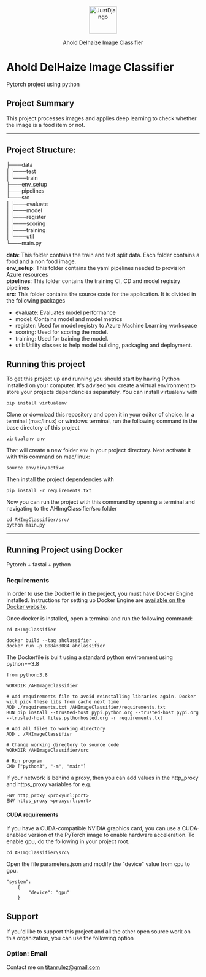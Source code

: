 <p align="center">
  <p align="center">
    <a href="https://www.aholddelhaize.com/" target="_blank">
      <img src="https://upload.wikimedia.org/wikipedia/en/thumb/c/c8/Ahold_Delhaize_logo.svg/1200px-Ahold_Delhaize_logo.svg.png" alt="JustDjango" height="72">
    </a>
  </p>
  <p align="center">
    Ahold Delhaize Image Classifier
  </p>
</p>

# Ahold DelHaize Image Classifier

Pytorch project using python


## Project Summary

This project processes images and applies deep learning to check whether the image is a food item or not.

---
## Project Structure:
├───data<br />
│   ├───test<br />
│   └───train<br />
├───env_setup<br />
├───pipelines<br />
└───src<br />
│   ├───evaluate<br />
│   ├───model<br />
│   ├───register<br />
│   ├───scoring<br />
│   ├───training<br />
│   └───util<br />
└───main.py<br />

<b>data</b>: This folder contains the train and test split data. Each folder contains a food and a non food image.</br>
<b>env_setup</b>: This folder contains the yaml pipelines needed to provision Azure resources</br>
<b>pipelines</b>: This folder contains the training CI, CD and model registry pipelines</br>
<b>src</b>: This folder contains the source code for the application. It is divided in the following packages</br>
- evaluate: Evaluates model performance
- model: Contains model and model metrics
- register: Used for model registry to Azure Machine Learning workspace
- scoring: Used for scoring the model. 
- training: Used for training the model.
- util: Utility classes to help model building, packaging and deployment.

## Running this project

To get this project up and running you should start by having Python installed on your computer. It's advised you create a virtual environment to store your projects dependencies separately. You can install virtualenv with

```
pip install virtualenv
```

Clone or download this repository and open it in your editor of choice. In a terminal (mac/linux) or windows terminal, run the following command in the base directory of this project

```
virtualenv env
```

That will create a new folder `env` in your project directory. Next activate it with this command on mac/linux:

```
source env/bin/active
```

Then install the project dependencies with

```
pip install -r requirements.txt
```

Now you can run the project with this command by opening a terminal and navigating to the AHImgClassifier/src folder

```
cd AHImgClassifier/src/
python main.py
```

---

## Running Project using Docker
Pytorch + fastai + python

### Requirements

In order to use the Dockerfile in the project, you must have Docker Engine installed. Instructions
for setting up Docker Engine are
[available on the Docker website](https://docs.docker.com/engine/installation/).

Once docker is installed, open a terminal and run the following command:
```
cd AHImgClassifier

docker build --tag ahclassifier .
docker run -p 8084:8084 ahclassifier
```

The Dockerfile is built using a standard python environment using python==3.8
```
from python:3.8

WORKDIR /AHImageClassifier

# Add requirements file to avoid reinstalling libraries again. Docker will pick these libs from cache next time
ADD ./requirements.txt /AHImageClassifier/requirements.txt
RUN pip install --trusted-host pypi.python.org --trusted-host pypi.org --trusted-host files.pythonhosted.org -r requirements.txt

# Add all files to working directory
ADD . /AHImageClassifier

# Change working directory to source code
WORKDIR /AHImageClassifier/src

# Run program
CMD ["python3", "-m", "main"]

```
If your network is behind a proxy, then you can add values in the http_proxy and https_proxy variables for e.g.
```
ENV http_proxy <proxyurl:port>
ENV https_proxy <proxyurl:port>
```

#### CUDA requirements

If you have a CUDA-compatible NVIDIA graphics card, you can use a CUDA-enabled
version of the PyTorch image to enable hardware acceleration. To enable gpu, do the following in your project root.
```
cd AHImgClassifier\src\
```
Open the file parameters.json and modify the "device" value from cpu to gpu.
```
"system":
    {
        "device": "gpu"
    }
```

## Support

If you'd like to support this project and all the other open source work on this organization, you can use the following option

### Option: Email

Contact me on titanrulez@gmail.com